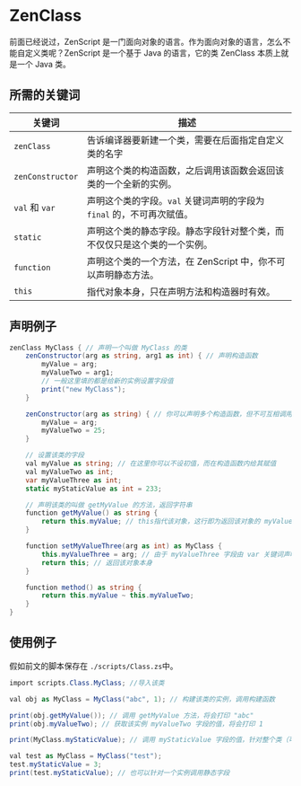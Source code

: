 # ZenClass

前面已经说过，ZenScript 是一门面向对象的语言。作为面向对象的语言，怎么不能自定义类呢？ZenScript 是一个基于 Java 的语言，它的类 ZenClass 本质上就是一个 Java 类。

## 所需的关键词

| 关键词     | 描述                   |
| ---------- | ---------------------- |
| `zenClass` | 告诉编译器要新建一个类，需要在后面指定自定义类的名字 |
| `zenConstructor` | 声明这个类的构造函数，之后调用该函数会返回该类的一个全新的实例。 |
| `val` 和 `var` | 声明这个类的字段。`val` 关键词声明的字段为 `final` 的，不可再次赋值。 |
| `static` | 声明这个类的静态字段。静态字段针对整个类，而不仅仅只是这个类的一个实例。 |
| `function` | 声明这个类的一个方法，在 ZenScript 中，你不可以声明静态方法。 |
| `this` | 指代对象本身，只在声明方法和构造器时有效。 |

## 声明例子

```csharp
zenClass MyClass { // 声明一个叫做 MyClass 的类
    zenConstructor(arg as string, arg1 as int) { // 声明构造函数
        myValue = arg;
        myValueTwo = arg1;
        // 一般这里填的都是给新的实例设置字段值
        print("new MyClass");
    }

    zenConstructor(arg as string) { // 你可以声明多个构造函数，但不可互相调用，而且参数表不能相同。
        myValue = arg;
        myValueTwo = 25;
    }

    // 设置该类的字段
    val myValue as string; // 在这里你可以不设初值，而在构造函数内给其赋值
    val myValueTwo as int;
    var myValueThree as int;
    static myStaticValue as int = 233;

    // 声明该类的叫做 getMyValue 的方法，返回字符串
    function getMyValue() as string {
        return this.myValue; // this指代该对象，这行即为返回该对象的 myValue 字段的值
    }

    function setMyValueThree(arg as int) as MyClass {
        this.myValueThree = arg; // 由于 myValueThree 字段由 var 关键词声明，可以多次赋值
        return this; // 返回该对象本身
    }

    function method() as string {
        return this.myValue ~ this.myValueTwo;
    }
}
```

## 使用例子

假如前文的脚本保存在 `./scripts/Class.zs`中。

```csharp
import scripts.Class.MyClass; //导入该类

val obj as MyClass = MyClass("abc", 1); // 构建该类的实例，调用构建函数

print(obj.getMyValue()); // 调用 getMyValue 方法，将会打印 "abc"
print(obj.myValueTwo); // 获取该实例 myValueTwo 字段的值，将会打印 1

print(MyClass.myStaticValue); // 调用 myStaticValue 字段的值，针对整个类（可以看见前面是 MyClass 类名）

val test as MyClass = MyClass("test");
test.myStaticValue = 3;
print(test.myStaticValue); // 也可以针对一个实例调用静态字段
```
